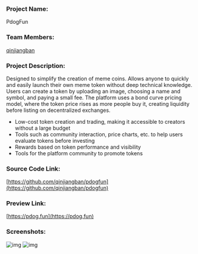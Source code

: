 ### Project Name:
PdogFun

### Team Members:
[qinjiangban](https://hey.xyz/u/qinjiangban)

### Project Description:
Designed to simplify the creation of meme coins. Allows anyone to quickly and easily launch their own meme token without deep technical knowledge. Users can create a token by uploading an image, choosing a name and symbol, and paying a small fee. The platform uses a bond curve pricing model, where the token price rises as more people buy it, creating liquidity before listing on decentralized exchanges.

- Low-cost token creation and trading, making it accessible to creators without a large budget
- Tools such as community interaction, price charts, etc. to help users evaluate tokens before investing
- Rewards based on token performance and visibility
- Tools for the platform community to promote tokens

### Source Code Link:
[https://github.com/qinjiangban/pdogfun](https://github.com/qinjiangban/pdogfun)

### Preview Link:
[https://pdog.fun](https://pdog.fun)

<!-- # Demo Video/Slide Deck Link (Optional):
[Video](https://github.com/qinjiangban/pdogfun) -->

### Screenshots:
![img](https://github.com/qinjiangban/pdogfun/blob/main/public/pdogfun-screenshots.jpeg?raw=true)
![img](https://github.com/qinjiangban/pdogfun/blob/main/public/pdogfun-screenshots2.jpeg?raw=true)
